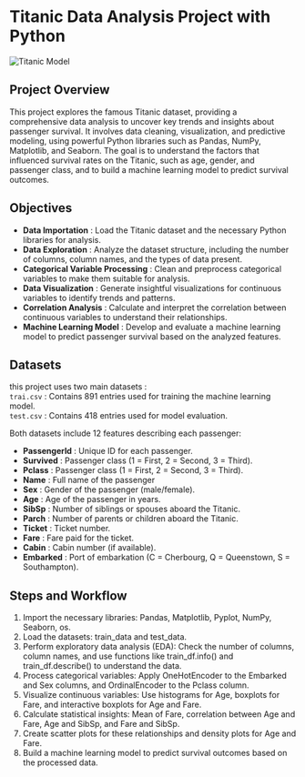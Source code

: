 # Titanic Data Analysis Project with Python  

![Titanic Model](https://cdn11.bigcommerce.com/s-n12pqvjack/images/stencil/608x608/products/49743/152991/hbb83420-1700-hobby-boss-rms-titanic-plastic-model-kit-squadron-model-models__53289.1693650953.jpg?c=1)

## Project Overview   
This project explores the famous Titanic dataset, providing a comprehensive data analysis to uncover key trends and insights about passenger survival. It involves data cleaning, visualization, and predictive modeling, using powerful Python libraries such as Pandas, NumPy, Matplotlib, and Seaborn. The goal is to understand the factors that influenced survival rates on the Titanic, such as age, gender, and passenger class, and to build a machine learning model to predict survival outcomes.  

## Objectives  

* **Data Importation** :  Load the Titanic dataset and the necessary Python libraries for analysis.
* **Data Exploration** : Analyze the dataset structure, including the number of columns, column names, and the types of data present.  
* **Categorical Variable Processing** : Clean and preprocess categorical variables to make them suitable for analysis.    
* **Data Visualization** : Generate insightful visualizations for continuous variables to identify trends and patterns.  
* **Correlation Analysis** : Calculate and interpret the correlation between continuous variables to understand their relationships.  
* **Machine Learning Model** : Develop and evaluate a machine learning model to predict passenger survival based on the analyzed features.

## Datasets  

this project uses two main datasets :  
`trai.csv` : Contains 891 entries used for training the machine learning model.  
`test.csv` : Contains 418 entries used for model evaluation.  

Both datasets include 12 features describing each passenger:  

* **PassengerId** : Unique ID for each passenger.   
* **Survived** : Passenger class (1 = First, 2 = Second, 3 = Third). 
* **Pclass** : Passenger class (1 = First, 2 = Second, 3 = Third).  
* **Name** : Full name of the passenger    
* **Sex** : Gender of the passenger (male/female).    
* **Age** : Age of the passenger in years.    
* **SibSp** : Number of siblings or spouses aboard the Titanic.   
* **Parch** : Number of parents or children aboard the Titanic.   
* **Ticket** : Ticket number.   
* **Fare** : Fare paid for the ticket.   
* **Cabin** : Cabin number (if available).   
* **Embarked** : Port of embarkation (C = Cherbourg, Q = Queenstown, S = Southampton).

## Steps and Workflow  

1. Import the necessary libraries: Pandas, Matplotlib, Pyplot, NumPy, Seaborn, os.
2. Load the datasets: train_data and test_data.
3. Perform exploratory data analysis (EDA): Check the number of columns, column names, and use functions like train_df.info() and train_df.describe() to understand the data.
4. Process categorical variables: Apply OneHotEncoder to the Embarked and Sex columns, and OrdinalEncoder to the Pclass column.
5. Visualize continuous variables: Use histograms for Age, boxplots for Fare, and interactive boxplots for Age and Fare.
6. Calculate statistical insights: Mean of Fare, correlation between Age and Fare, Age and SibSp, and Fare and SibSp.
7. Create scatter plots for these relationships and density plots for Age and Fare.
8. Build a machine learning model to predict survival outcomes based on the processed data.



